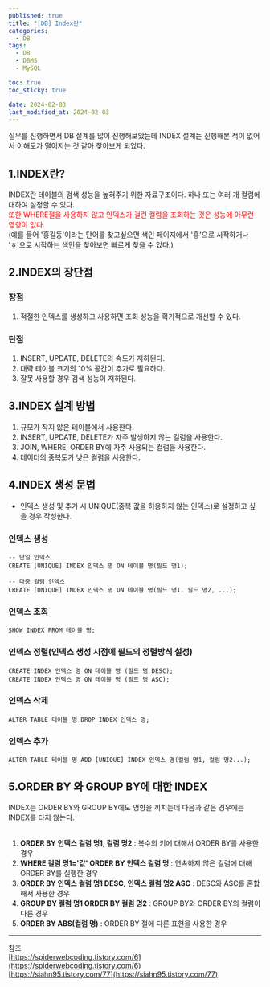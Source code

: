 ```yaml
---
published: true
title: "[DB] Index란"  
categories:
  - DB
tags:
  - DB
  - DBMS
  - MySQL

toc: true
toc_sticky: true

date: 2024-02-03
last_modified_at: 2024-02-03
---
```

실무를 진행하면서 DB 설계를 많이 진행해보았는데 INDEX 설계는 진행해본 적이 없어서 이해도가 떨어지는 것 같아 찾아보게 되었다.

## 1.INDEX란?
INDEX란 테이블의 검색 성능을 높혀주기 위한 자료구조이다. 하나 또는 여러 개 컬럼에 대하여 설정할 수 있다. <br>
<span style='color: red'>또한 WHERE절을 사용하지 않고 인덱스가 걸린 컬럼을 조회하는 것은 성능에 아무런 영향이 없다.</span><br>
(예를 들어 '홍길동'이라는 단어를 찾고싶으면 색인 페이지에서 '홍'으로 시작하거나 'ㅎ'으로 시작하는 색인을 찾아보면 빠르게 찾을 수 있다.)

## 2.INDEX의 장단점
### 장점
1. 적절한 인덱스를 생성하고 사용하면 조회 성능을 획기적으로 개선할 수 있다.

### 단점
1. INSERT, UPDATE, DELETE의 속도가 저하된다.
2. 대략 테이블 크기의 10% 공간이 추가로 필요하다.
3. 잘못 사용할 경우 검색 성능이 저하된다.

## 3.INDEX 설계 방법
1. 규모가 작지 않은 테이블에서 사용한다.
2. INSERT, UPDATE, DELETE가 자주 발생하지 않는 컬럼을 사용한다. 
3. JOIN, WHERE, ORDER BY에 자주 사용되는 컬럼을 사용한다.
4. 데이터의 중복도가 낮은 컬럼을 사용한다.

## 4.INDEX 생성 문법
* 인덱스 생성 및 추가 시 UNIQUE(중복 값을 허용하지 않는 인덱스)로 설정하고 싶을 경우 작성한다.

### 인덱스 생성
```
-- 단일 인덱스
CREATE [UNIQUE] INDEX 인덱스 명 ON 테이블 명(필드 명1);

-- 다중 컬럼 인덱스
CREATE [UNIQUE] INDEX 인덱스 명 ON 테이블 명(필드 명1, 필드 명2, ...);
```

### 인덱스 조회
```
SHOW INDEX FROM 테이블 명;
```

### 인덱스 정렬(인덱스 생성 시점에 필드의 정렬방식 설정)
```
CREATE INDEX 인덱스 명 ON 테이블 명 (필드 명 DESC);
CREATE INDEX 인덱스 명 ON 테이블 명 (필드 명 ASC);
```

### 인덱스 삭제
```
ALTER TABLE 테이블 명 DROP INDEX 인덱스 명;
```

### 인덱스 추가
```
ALTER TABLE 테이블 명 ADD [UNIQUE] INDEX 인덱스 명(컬럼 명1, 컬럼 명2...);
```

## 5.ORDER BY 와 GROUP BY에 대한 INDEX
INDEX는 ORDER BY와 GROUP BY에도 영향을 끼치는데 다음과 같은 경우에는 INDEX를 타지 않는다.<br><br>

1. <b>ORDER BY 인덱스 컬럼 명1, 컬럼 명2</b> : 복수의 키에 대해서 ORDER BY를 사용한 경우<br>
2. <b>WHERE 컬럼 명1='값' ORDER BY 인덱스 컬럼 명</b> : 연속하지 않은 컬럼에 대해 ORDER BY를 실행한 경우<br>
3. <b>ORDER BY 인덱스 컬럼 명1 DESC, 인덱스 컬럼 명2 ASC</b> : DESC와 ASC를 혼합해서 사용한 경우<br>
4. <b>GROUP BY 컬럼 명1 ORDER BY 컬럼 명2</b> : GROUP BY와 ORDER BY의 컬럼이 다른 경우<br>
5. <b>ORDER BY ABS(컬럼 명)</b> : ORDER BY 절에 다른 표현을 사용한 경우<br>

---

참조<br>
[https://spiderwebcoding.tistory.com/6](https://spiderwebcoding.tistory.com/6)<br>
[https://siahn95.tistory.com/77](https://siahn95.tistory.com/77)<br>